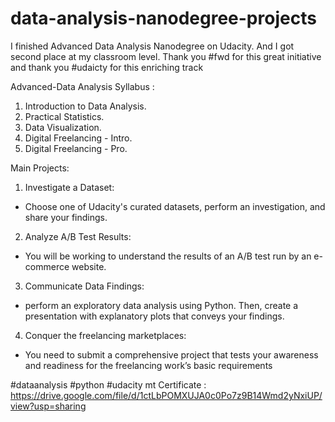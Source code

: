 # data-analysis-nanodegree-projects
I finished Advanced Data Analysis Nanodegree on Udacity.
And I got second place at my classroom level.
Thank you #fwd for this great initiative and thank you #udaicty for this enriching track

Advanced-Data Analysis Syllabus :

1. Introduction to Data Analysis.
2. Practical Statistics.
3. Data Visualization.
4. Digital Freelancing - Intro.
5. Digital Freelancing - Pro.

Main Projects:

1. Investigate a Dataset:
- Choose one of Udacity's curated datasets, perform an investigation, and share your findings.

2. Analyze A/B Test Results:
- You will be working to understand the results of an A/B test run by an e-commerce website.
3. Communicate Data Findings:
- perform an exploratory data analysis using Python. Then, create a presentation with explanatory plots that conveys your findings.

4. Conquer the freelancing marketplaces:
- You need to submit a comprehensive project that tests your awareness and readiness for the freelancing work’s basic requirements


#dataanalysis #python #udacity
mt Certificate : https://drive.google.com/file/d/1ctLbPOMXUJA0c0Po7z9B14Wmd2yNxiUP/view?usp=sharing

